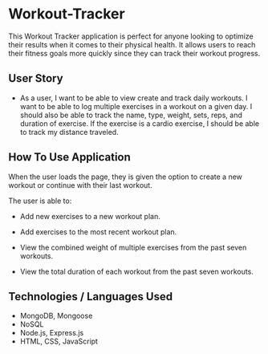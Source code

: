 # Workout-Tracker

This Workout Tracker application is perfect for anyone looking to optimize their results when it comes to their physical health. It allows users to reach their fitness goals more quickly since they can track their workout progress.

## User Story

* As a user, I want to be able to view create and track daily workouts. I want to be able to log multiple exercises in a workout on a given day. I should also be able to track the name, type, weight, sets, reps, and duration of exercise. If the exercise is a cardio exercise, I should be able to track my distance traveled.

## How To Use Application

When the user loads the page, they is given the option to create a new workout or continue with their last workout.

The user is able to:

  * Add new exercises to a new workout plan.

  * Add exercises to the most recent workout plan.

  * View the combined weight of multiple exercises from the past seven workouts.

  * View the total duration of each workout from the past seven workouts.


## Technologies / Languages Used
* MongoDB, Mongoose
* NoSQL
* Node.js, Express.js
* HTML, CSS, JavaScript